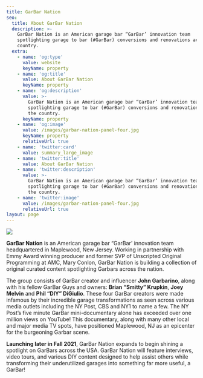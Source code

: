 ```yaml
---
title: GarBar Nation
seo:
  title: About GarBar Nation
  description: >-
    GarBar Nation is an American garage bar “GarBar’ innovation team
    spotlighting garage to bar (#GarBar) conversions and renovations across the
    country.
  extra:
    - name: 'og:type'
      value: website
      keyName: property
    - name: 'og:title'
      value: About GarBar Nation
      keyName: property
    - name: 'og:description'
      value: >-
        GarBar Nation is an American garage bar “GarBar’ innovation team
        spotlighting garage to bar (#GarBar) conversions and renovations across
        the country.
      keyName: property
    - name: 'og:image'
      value: /images/garbar-nation-panel-four.jpg
      keyName: property
      relativeUrl: true
    - name: 'twitter:card'
      value: summary_large_image
    - name: 'twitter:title'
      value: About GarBar Nation
    - name: 'twitter:description'
      value: >-
        GarBar Nation is an American garage bar “GarBar’ innovation team
        spotlighting garage to bar (#GarBar) conversions and renovations across
        the country.
    - name: 'twitter:image'
      value: /images/garbar-nation-panel-four.jpg
      relativeUrl: true
layout: page
---
```

![](/images/garbar-banner-02.png)

**GarBar Nation** is an American garage bar “GarBar’ innovation team headquartered in Maplewood, New Jersey. Working in partnership with Emmy Award winning producer and former SVP of Unscripted Original Programming at AMC, Mary Conlon, GarBar Nation is building a collection of original curated content spotlighting Garbars across the nation.

The group consists of GarBar creator and influencer **John Garbarino**, along with his fellow GarBar Guys and owners: **Brian “Smitty” Krupkin**, **Joey Melvin** and **Phil “DIY” DiGiulio**. These four GarBar creators were made infamous by their incredible garage transformations as seen across various media outlets including the NY Post, CBS and NY1 to name a few. The NY Post’s five minute GarBar mini-documentary alone has exceeded over one million views on YouTube! This documentary, along with many other local and major media TV spots, have positioned Maplewood, NJ as an epicenter for the burgeoning Garbar scene.

**Launching later in Fall 2021**, GarBar Nation expands to begin shining a spotlight on GarBars across the USA. GarBar Nation will feature interviews, video tours, and various DIY content designed to help assist others while transforming their underutilized garages into something far more useful, a GarBar!
